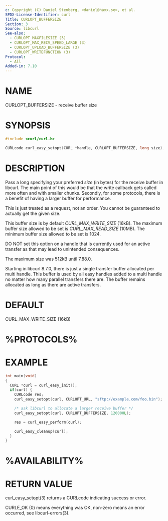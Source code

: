 ```yaml
---
c: Copyright (C) Daniel Stenberg, <daniel@haxx.se>, et al.
SPDX-License-Identifier: curl
Title: CURLOPT_BUFFERSIZE
Section: 3
Source: libcurl
See-also:
  - CURLOPT_MAXFILESIZE (3)
  - CURLOPT_MAX_RECV_SPEED_LARGE (3)
  - CURLOPT_UPLOAD_BUFFERSIZE (3)
  - CURLOPT_WRITEFUNCTION (3)
Protocol:
  - All
Added-in: 7.10
---
```


# NAME

CURLOPT_BUFFERSIZE - receive buffer size

# SYNOPSIS

~~~c
#include <curl/curl.h>

CURLcode curl_easy_setopt(CURL *handle, CURLOPT_BUFFERSIZE, long size);
~~~

# DESCRIPTION

Pass a long specifying your preferred *size* (in bytes) for the receive buffer
in libcurl. The main point of this would be that the write callback gets
called more often and with smaller chunks. Secondly, for some protocols, there
is a benefit of having a larger buffer for performance.

This is just treated as a request, not an order. You cannot be guaranteed to
actually get the given size.

This buffer size is by default *CURL_MAX_WRITE_SIZE* (16kB). The maximum
buffer size allowed to be set is *CURL_MAX_READ_SIZE* (10MB). The minimum
buffer size allowed to be set is 1024.

DO NOT set this option on a handle that is currently used for an active
transfer as that may lead to unintended consequences.

The maximum size was 512kB until 7.88.0.

Starting in libcurl 8.7.0, there is just a single transfer buffer allocated
per multi handle. This buffer is used by all easy handles added to a multi
handle no matter how many parallel transfers there are. The buffer remains
allocated as long as there are active transfers.

# DEFAULT

CURL_MAX_WRITE_SIZE (16kB)

# %PROTOCOLS%

# EXAMPLE

~~~c
int main(void)
{
  CURL *curl = curl_easy_init();
  if(curl) {
    CURLcode res;
    curl_easy_setopt(curl, CURLOPT_URL, "sftp://example.com/foo.bin");

    /* ask libcurl to allocate a larger receive buffer */
    curl_easy_setopt(curl, CURLOPT_BUFFERSIZE, 120000L);

    res = curl_easy_perform(curl);

    curl_easy_cleanup(curl);
  }
}
~~~

# %AVAILABILITY%

# RETURN VALUE

curl_easy_setopt(3) returns a CURLcode indicating success or error.

CURLE_OK (0) means everything was OK, non-zero means an error occurred, see
libcurl-errors(3).
